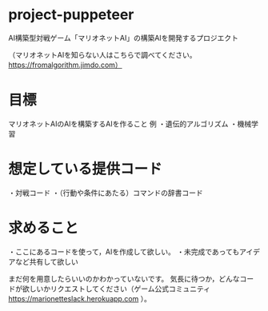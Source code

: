 # project-puppeteer
AI構築型対戦ゲーム「マリオネットAI」の構築AIを開発するプロジエクト

（マリオネットAIを知らない人はこちらで調べてください。https://fromalgorithm.jimdo.com）

# 目標
マリオネットAIのAIを構築するAIを作ること
例
・遺伝的アルゴリズム
・機械学習

# 想定している提供コード
・対戦コード
・（行動や条件にあたる）コマンドの辞書コード

# 求めること
・ここにあるコードを使って，AIを作成して欲しい。
・未完成であってもアイデアなど共有して欲しい


まだ何を用意したらいいのかわかっていないです。
気長に待つか，どんなコードが欲しいかリクエストしてください（ゲーム公式コミュニティ https://marionetteslack.herokuapp.com ）。
